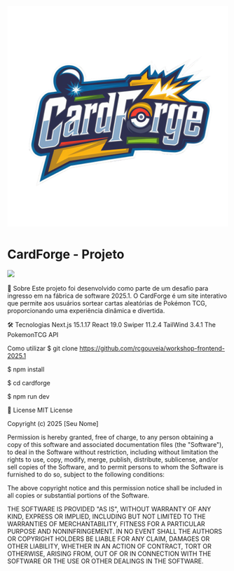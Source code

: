 <h1>
    <img src="public/assets/logo-cardforge.png">
    <h1>CardForge - Projeto</h1>
</h1>

<img src="public/assets/Peek 01-03-2025 23-42.gif" width="1000px">


📕 Sobre
Este projeto foi desenvolvido como parte de um desafio para ingresso em na fábrica de software 2025.1. O CardForge é um site interativo que permite aos usuários sortear cartas aleatórias de Pokémon TCG, proporcionando uma experiência dinâmica e divertida.

🛠 Tecnologias
Next.js 15.1.17
React 19.0
Swiper 11.2.4
TailWind 3.4.1
The PokemonTCG API

Como utilizar
   $ git clone https://github.com/rcgouveia/workshop-frontend-2025.1


   $ npm install


   $ cd cardforge


   $ npm run dev 


🧾 License
MIT License

Copyright (c) 2025 [Seu Nome]

Permission is hereby granted, free of charge, to any person obtaining a copy
of this software and associated documentation files (the "Software"), to deal
in the Software without restriction, including without limitation the rights
to use, copy, modify, merge, publish, distribute, sublicense, and/or sell
copies of the Software, and to permit persons to whom the Software is
furnished to do so, subject to the following conditions:

The above copyright notice and this permission notice shall be included in all
copies or substantial portions of the Software.

THE SOFTWARE IS PROVIDED "AS IS", WITHOUT WARRANTY OF ANY KIND, EXPRESS OR
IMPLIED, INCLUDING BUT NOT LIMITED TO THE WARRANTIES OF MERCHANTABILITY,
FITNESS FOR A PARTICULAR PURPOSE AND NONINFRINGEMENT. IN NO EVENT SHALL THE
AUTHORS OR COPYRIGHT HOLDERS BE LIABLE FOR ANY CLAIM, DAMAGES OR OTHER
LIABILITY, WHETHER IN AN ACTION OF CONTRACT, TORT OR OTHERWISE, ARISING FROM,
OUT OF OR IN CONNECTION WITH THE SOFTWARE OR THE USE OR OTHER DEALINGS IN
THE SOFTWARE.